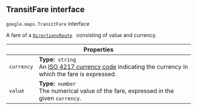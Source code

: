 <h2 id="TransitFare"> TransitFare interface </h2><p>
<code><span itemprop="path">google.maps</span>.<span itemprop="name">TransitFare</span></code>
interface
</p><p>A fare of a <code><a href="https://github.com/amenadiel/google-maps-documentation/blob/master/docs/DirectionsResult.md">DirectionsRoute</a> </code> consisting of value and currency.</p><div class="devsite-table-wrapper"><table class="properties responsive" summary="interface TransitFare - Properties">
<thead>
<tr><th colspan="2">Properties</th>
</tr></thead>
<tbody>
<tr id="TransitFare.currency">
<td><code><span>currency</span></code></td>
<td><div><strong>Type:</strong>&nbsp; <code>string</code></div>
<div class="desc">An <a href="http://en.wikipedia.org/wiki/ISO_4217">ISO 4217 currency code</a> indicating the currency in which the fare is expressed.</div></td>
</tr>
<tr id="TransitFare.value">
<td><code><span>value</span></code></td>
<td><div><strong>Type:</strong>&nbsp; <code>number</code></div>
<div class="desc">The numerical value of the fare, expressed in the given <code>currency</code>.</div></td>
</tr>
</tbody>
</table></div>